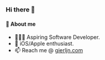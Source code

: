 ### Hi there 👋

#### 📃 About me
- 👨🏻‍💻  Aspiring Software Developer.
- 🤗  iOS/Apple enthusiast.
- 📫  Reach me @ [gierljn.com](https://www.gierljn.com)

